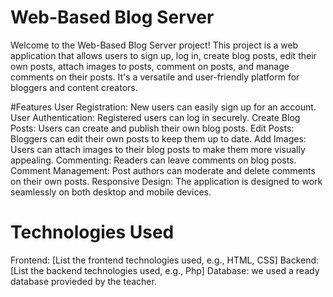 # Web-Based Blog Server
Welcome to the Web-Based Blog Server project! This project is a web application that allows users to sign up, log in, create blog posts, edit their own posts, attach images to posts, comment on posts, and manage comments on their posts. It's a versatile and user-friendly platform for bloggers and content creators.

#Features
User Registration: New users can easily sign up for an account.
User Authentication: Registered users can log in securely.
Create Blog Posts: Users can create and publish their own blog posts.
Edit Posts: Bloggers can edit their own posts to keep them up to date.
Add Images: Users can attach images to their blog posts to make them more visually appealing.
Commenting: Readers can leave comments on blog posts. 
Comment Management: Post authors can moderate and delete comments on their own posts.
Responsive Design: The application is designed to work seamlessly on both desktop and mobile devices.

# Technologies Used
Frontend: [List the frontend technologies used, e.g., HTML, CSS]
Backend: [List the backend technologies used, e.g., Php]
Database: we used a ready database provieded by the teacher.

